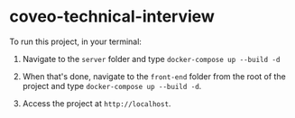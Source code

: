 # coveo-technical-interview

To run this project, in your terminal:

1. Navigate to the `server` folder and type `docker-compose up --build -d`

2. When that's done, navigate to the `front-end` folder from the root of the project and type `docker-compose up --build -d`.

3. Access the project at `http://localhost`.